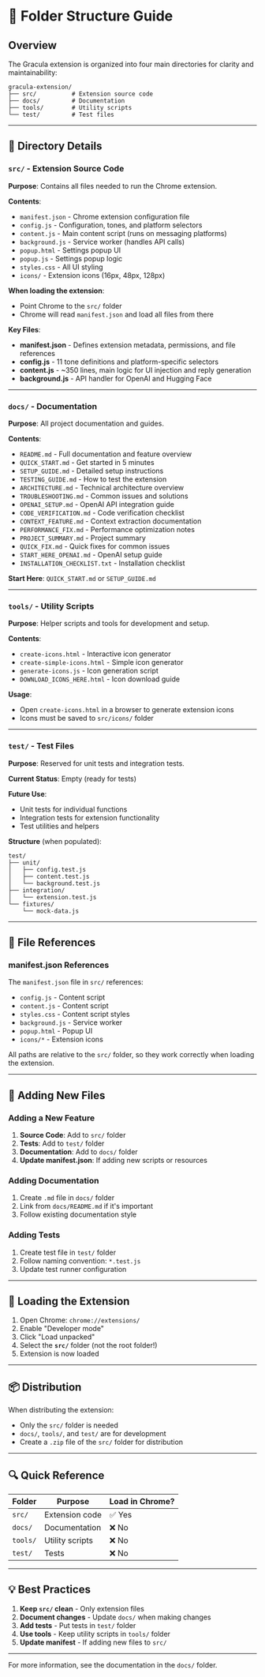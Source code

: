# 📁 Folder Structure Guide

## Overview

The Gracula extension is organized into four main directories for clarity and maintainability:

```
gracula-extension/
├── src/          # Extension source code
├── docs/         # Documentation
├── tools/        # Utility scripts
└── test/         # Test files
```

---

## 📂 Directory Details

### `src/` - Extension Source Code

**Purpose**: Contains all files needed to run the Chrome extension.

**Contents**:
- `manifest.json` - Chrome extension configuration file
- `config.js` - Configuration, tones, and platform selectors
- `content.js` - Main content script (runs on messaging platforms)
- `background.js` - Service worker (handles API calls)
- `popup.html` - Settings popup UI
- `popup.js` - Settings popup logic
- `styles.css` - All UI styling
- `icons/` - Extension icons (16px, 48px, 128px)

**When loading the extension**:
- Point Chrome to the `src/` folder
- Chrome will read `manifest.json` and load all files from there

**Key Files**:
- **manifest.json** - Defines extension metadata, permissions, and file references
- **config.js** - 11 tone definitions and platform-specific selectors
- **content.js** - ~350 lines, main logic for UI injection and reply generation
- **background.js** - API handler for OpenAI and Hugging Face

---

### `docs/` - Documentation

**Purpose**: All project documentation and guides.

**Contents**:
- `README.md` - Full documentation and feature overview
- `QUICK_START.md` - Get started in 5 minutes
- `SETUP_GUIDE.md` - Detailed setup instructions
- `TESTING_GUIDE.md` - How to test the extension
- `ARCHITECTURE.md` - Technical architecture overview
- `TROUBLESHOOTING.md` - Common issues and solutions
- `OPENAI_SETUP.md` - OpenAI API integration guide
- `CODE_VERIFICATION.md` - Code verification checklist
- `CONTEXT_FEATURE.md` - Context extraction documentation
- `PERFORMANCE_FIX.md` - Performance optimization notes
- `PROJECT_SUMMARY.md` - Project summary
- `QUICK_FIX.md` - Quick fixes for common issues
- `START_HERE_OPENAI.md` - OpenAI setup guide
- `INSTALLATION_CHECKLIST.txt` - Installation checklist

**Start Here**: `QUICK_START.md` or `SETUP_GUIDE.md`

---

### `tools/` - Utility Scripts

**Purpose**: Helper scripts and tools for development and setup.

**Contents**:
- `create-icons.html` - Interactive icon generator
- `create-simple-icons.html` - Simple icon generator
- `generate-icons.js` - Icon generation script
- `DOWNLOAD_ICONS_HERE.html` - Icon download guide

**Usage**:
- Open `create-icons.html` in a browser to generate extension icons
- Icons must be saved to `src/icons/` folder

---

### `test/` - Test Files

**Purpose**: Reserved for unit tests and integration tests.

**Current Status**: Empty (ready for tests)

**Future Use**:
- Unit tests for individual functions
- Integration tests for extension functionality
- Test utilities and helpers

**Structure** (when populated):
```
test/
├── unit/
│   ├── config.test.js
│   ├── content.test.js
│   └── background.test.js
├── integration/
│   └── extension.test.js
└── fixtures/
    └── mock-data.js
```

---

## 🔄 File References

### manifest.json References

The `manifest.json` file in `src/` references:
- `config.js` - Content script
- `content.js` - Content script
- `styles.css` - Content script styles
- `background.js` - Service worker
- `popup.html` - Popup UI
- `icons/*` - Extension icons

All paths are relative to the `src/` folder, so they work correctly when loading the extension.

---

## 📝 Adding New Files

### Adding a New Feature

1. **Source Code**: Add to `src/` folder
2. **Tests**: Add to `test/` folder
3. **Documentation**: Add to `docs/` folder
4. **Update manifest.json**: If adding new scripts or resources

### Adding Documentation

1. Create `.md` file in `docs/` folder
2. Link from `docs/README.md` if it's important
3. Follow existing documentation style

### Adding Tests

1. Create test file in `test/` folder
2. Follow naming convention: `*.test.js`
3. Update test runner configuration

---

## 🚀 Loading the Extension

1. Open Chrome: `chrome://extensions/`
2. Enable "Developer mode"
3. Click "Load unpacked"
4. Select the **`src/`** folder (not the root folder!)
5. Extension is now loaded

---

## 📦 Distribution

When distributing the extension:
- Only the `src/` folder is needed
- `docs/`, `tools/`, and `test/` are for development
- Create a `.zip` file of the `src/` folder for distribution

---

## 🔍 Quick Reference

| Folder | Purpose | Load in Chrome? |
|--------|---------|-----------------|
| `src/` | Extension code | ✅ Yes |
| `docs/` | Documentation | ❌ No |
| `tools/` | Utility scripts | ❌ No |
| `test/` | Tests | ❌ No |

---

## 💡 Best Practices

1. **Keep `src/` clean** - Only extension files
2. **Document changes** - Update `docs/` when making changes
3. **Add tests** - Put tests in `test/` folder
4. **Use tools** - Keep utility scripts in `tools/` folder
5. **Update manifest** - If adding new files to `src/`

---

For more information, see the documentation in the `docs/` folder.

